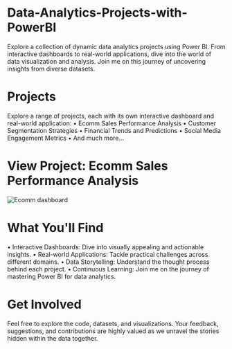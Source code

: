 # Data-Analytics-Projects-with-PowerBI
Explore a collection of dynamic data analytics projects using Power BI. From interactive dashboards to real-world applications, dive into the world of data visualization and analysis. Join me on this journey of uncovering insights from diverse datasets.

# Projects
Explore a range of projects, each with its own interactive dashboard and real-world application:
•	Ecomm Sales Performance Analysis
•	Customer Segmentation Strategies
•	Financial Trends and Predictions
•	Social Media Engagement Metrics
•	And much more...

# View Project: Ecomm Sales Performance Analysis
![Ecomm dashboard](https://github.com/user-attachments/assets/c959c930-e337-4c6b-927c-38ba2560b8da)

# What You'll Find
•	Interactive Dashboards: Dive into visually appealing and actionable insights.
•	Real-world Applications: Tackle practical challenges across different domains.
•	Data Storytelling: Understand the thought process behind each project.
•	Continuous Learning: Join me on the journey of mastering Power BI for data analytics.

# Get Involved
Feel free to explore the code, datasets, and visualizations. Your feedback, suggestions, and contributions are highly valued as we unravel the stories hidden within the data together.

